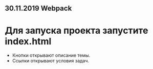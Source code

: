 ## 30.11.2019 Webpack

# Для запуска проекта запустите index.html
- Кнопки открывают описание темы.  
- Ссылки открывают условия задач. 